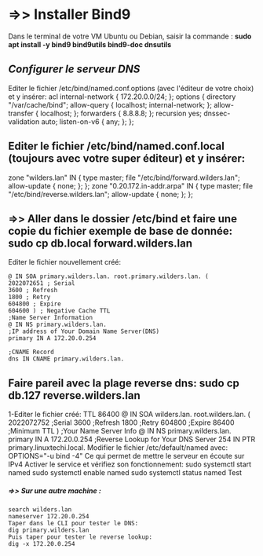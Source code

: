 # =>> Installer Bind9
Dans le terminal de votre VM Ubuntu ou Debian, saisir la commande : **sudo apt install -y bind9 bind9utils bind9-doc dnsutils**

## _**Configurer le serveur DNS**_
Editer le fichier /etc/bind/named.conf.options (avec l'éditeur de votre choix) et y insérer:
acl internal-network {
172.20.0.0/24;
};
options {
directory "/var/cache/bind";
allow-query { localhost; internal-network; };
allow-transfer { localhost; };
forwarders { 8.8.8.8; };
recursion yes;
dnssec-validation auto;
listen-on-v6 { any; };
};
## Editer le fichier /etc/bind/named.conf.local (toujours avec votre super éditeur) et y insérer:
zone "wilders.lan" IN {
type master;
file "/etc/bind/forward.wilders.lan";
allow-update { none; };
};
zone "0.20.172.in-addr.arpa" IN {
type master;
file "/etc/bind/reverse.wilders.lan";
allow-update { none; };
};

## =>> Aller dans le dossier **/etc/bind** et faire une copie du fichier exemple de base de donnée: sudo cp db.local forward.wilders.lan
Editer le fichier nouvellement créé:
```TTL 604800
@ IN SOA primary.wilders.lan. root.primary.wilders.lan. (
2022072651 ; Serial
3600 ; Refresh
1800 ; Retry
604800 ; Expire
604600 ) ; Negative Cache TTL
;Name Server Information
@ IN NS primary.wilders.lan.
;IP address of Your Domain Name Server(DNS)
primary IN A 172.20.0.254

;CNAME Record
dns IN CNAME primary.wilders.lan.

````
## **Faire pareil avec la plage reverse dns: sudo cp db.127 reverse.wilders.lan**
1-Editer le fichier créé:
TTL 86400
@ IN SOA wilders.lan. root.wilders.lan. (
2022072752 ;Serial
3600 ;Refresh
1800 ;Retry
604800 ;Expire
86400 ;Minimum TTL
)
;Your Name Server Info
@ IN NS primary.wilders.lan.
primary IN A 172.20.0.254
;Reverse Lookup for Your DNS Server
254 IN PTR primary.linuxtechi.local.
Modifier le fichier /etc/default/named avec: OPTIONS="-u bind -4"
Ce qui permet de mettre le serveur en écoute sur IPv4
Activer le service et vérifiez son fonctionnement:
sudo systemctl start named
sudo systemctl enable named
sudo systemctl status named
Test

##### _**=>> Sur une autre machine :**_
```Modifier le DNS en modifiant le fichier /etc/resol.conf en y ajoutant:
search wilders.lan
nameserver 172.20.0.254
Taper dans le CLI pour tester le DNS:
dig primary.wilders.lan
Puis taper pour tester le reverse lookup:
dig -x 172.20.0.254
